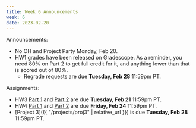 ```yaml
---
title: Week 6 Announcements
week: 6
date: 2023-02-20
---
```


Announcements:
- No OH and Project Party Monday, Feb 20.
- HW1 grades have been released on Gradescope. As a reminder, you need 80% on Part 2 to get full credit for it, and anything lower than that is scored out of 80%.
    - Regrade requests are due **Tuesday, Feb 28** 11:59pm PT.

Assignments:
- HW3 [Part 1](https://www.gradescope.com/courses/483556/assignments/2643524) and [Part 2](https://www.gradescope.com/courses/483556/assignments/2659881) are due **Tuesday, Feb 21** 11:59pm PT.
- HW4 [Part 1](https://www.gradescope.com/courses/483556/assignments/2677763) and [Part 2](https://www.gradescope.com/courses/483556/assignments/2677803) are due **Friday, Feb 24** 11:59pm PT.
- [Project 3]({{ "/projects/proj3" | relative_url }}) is due **Tuesday, Feb 28** 11:59pm PT.